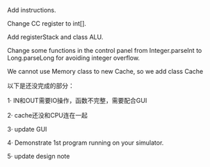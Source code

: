 Add instructions.


Change CC register to int[].

Add registerStack and class ALU.

Change some functions in the control panel from Integer.parseInt to
Long.parseLong for avoiding integer overflow.

We cannot use Memory class to new Cache, so we add class Cache

以下是还没完成的部分：

1· IN和OUT需要IO操作，函数不完整，需要配合GUI

2· cache还没和CPU连在一起

3· update GUI

4· Demonstrate 1st program running on your simulator.

5· update design note